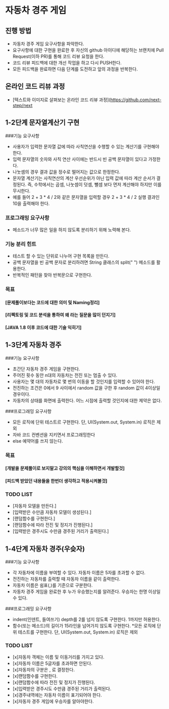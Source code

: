 # 자동차 경주 게임
## 진행 방법
* 자동차 경주 게임 요구사항을 파악한다.
* 요구사항에 대한 구현을 완료한 후 자신의 github 아이디에 해당하는 브랜치에 Pull Request(이하 PR)를 통해 코드 리뷰 요청을 한다.
* 코드 리뷰 피드백에 대한 개선 작업을 하고 다시 PUSH한다.
* 모든 피드백을 완료하면 다음 단계를 도전하고 앞의 과정을 반복한다.

## 온라인 코드 리뷰 과정
* [텍스트와 이미지로 살펴보는 온라인 코드 리뷰 과정](https://github.com/next-step/next

## 1-2단계 문자열계산기 구현
   ###기능 요구사항
* 사용자가 입력한 문자열 값에 따라 사칙연산을 수행할 수 있는 계산기를 구현해야 한다.
* 입력 문자열의 숫자와 사칙 연산 사이에는 반드시 빈 공백 문자열이 있다고 가정한다.
* 나눗셈의 경우 결과 값을 정수로 떨어지는 값으로 한정한다.
* 문자열 계산기는 사칙연산의 계산 우선순위가 아닌 입력 값에 따라 계산 순서가 결정된다. 즉, 수학에서는 곱셈, 나눗셈이 덧셈, 뺄셈 보다 먼저 계산해야 하지만 이를 무시한다.
* 예를 들어 2 + 3 * 4 / 2와 같은 문자열을 입력할 경우 2 + 3 * 4 / 2 실행 결과인 10을 출력해야 한다.

### 프로그래밍 요구사항
* 메소드가 너무 많은 일을 하지 않도록 분리하기 위해 노력해 본다.

### 기능 분리 힌트
* 테스트 할 수 있는 단위로 나누어 구현 목록을 만든다.
* 공백 문자열을 빈 공백 문자로 분리하려면 String 클래스의 split(" ") 메소드를 활용한다.
* 반복적인 패턴을 찾아 반복문으로 구현한다.

### 목표
#### [문제풀이보다는 코드에 대한 의미 및 Naming정리]
#### [리펙토링 및 코드 분석을 통하여 왜 라는 질문을 많이 던지기]
#### [JAVA 1.8 이후 코드에 대한 기술 익히기]

## 1-3단계 자동차 경주
###기능 요구사항
* 초간단 자동차 경주 게임을 구현한다.
* 주어진 횟수 동안 n대의 자동차는 전진 또는 멈출 수 있다.
* 사용자는 몇 대의 자동차로 몇 번의 이동을 할 것인지를 입력할 수 있어야 한다.
* 전진하는 조건은 0에서 9 사이에서 random 값을 구한 후 random 값이 4이상일 경우이다.
* 자동차의 상태를 화면에 출력한다. 어느 시점에 출력할 것인지에 대한 제약은 없다.

###프로그래밍 요구사항
* 모든 로직에 단위 테스트르 구현한다. 단, UI(System.out, System.in) 로직은 제외
* 자바 코드 컨벤션을 지키면서 프로그래밍한다
* else 예약어를 쓰지 않는다.

### 목표
#### [개발을 문제풀이로 보지말고 강의의 핵심을 이해하면서 개발할것]
#### [피드백 받았던 내용들을 한번더 생각하고 적용시켜볼것]

### TODO LIST
- [자동차 모델을 만든다.]
- [입력받은 수만큼 자동차 모델이 생성된다.]
- [랜덤함수를 구현한다.]
- [랜덤함수에 따라 전진 및 정지가 진행된다.]
- [입력받은 경주시도 수만큼 경주된 거리가 출력된다.]

## 1-4단계 자동차 경주(우슺자)
###기능 요구사항
* 각 자동차에 이름을 부여할 수 있다. 자동차 이름은 5자를 초과할 수 없다.
* 전진하는 자동차를 출력할 때 자동차 이름을 같이 출력한다.
* 자동차 이름은 쉼표(,)를 기준으로 구분한다.
* 자동차 경주 게임을 완료한 후 누가 우승했는지를 알려준다. 우승자는 한명 이상일 수 있다.

###프로그래밍 요구사항
* indent(인덴트, 들여쓰기) depth를 2를 넘지 않도록 구현한다. 1까지만 허용한다.
* 함수(또는 메소드)의 길이가 15라인을 넘어가지 않도록 구현한다.
*모든 로직에 단위 테스트를 구현한다. 단, UI(System.out, System.in) 로직은 제외

### TODO LIST
- [x]자동차 객체는 이름 및 이동거리를 가지고 있다.
- [x]자동차 이름은 5글자를 초과하면 안된다.
- [x]자동차의 구분은 , 로 결정한다.
- [x]랜덤함수를 구현한다.
- [x]랜덤함수에 따라 전진 및 정지가 진행된다.
- [x]입력받은 경주시도 수만큼 경주된 거리가 출력된다.
- [x]경주내역에는 자동차 이름이 표기되어야 한다.
- [x]자동자 경주 게임에 우승자를 알아야한다.